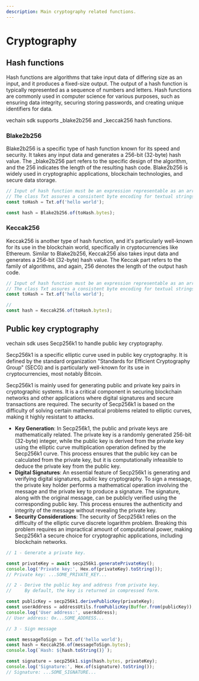 ```yaml
---
description: Main cryptography related functions.
---
```


# Cryptography

## Hash functions

Hash functions are algorithms that take input data of differing size as an input, and it produces a fixed-size output.
The output of a hash function is typically represented as a sequence of numbers and letters. Hash functions are commonly used in computer science for various purposes, such as ensuring data integrity, securing storing passwords, and creating unique identifiers for data.

vechain sdk supports _blake2b256 and _keccak256 hash functions.

### Blake2b256

Blake2b256 is a specific type of hash function known for its speed and security. It takes any input data and generates a 256-bit (32-byte) hash value. The _blake2b256 part refers to the specific design of the algorithm, and the 256 indicates the length of the resulting hash code. Blake2b256 is widely used in cryptographic applications, blockchain technologies, and secure data storage.

```typescript { name=blake2b256, category=example }
// Input of hash function must be an expression representable as an array of bytes.
// The class Txt assures a consistent byte encoding for textual strings.
const toHash = Txt.of('hello world');

const hash = Blake2b256.of(toHash.bytes);
```

### Keccak256

Keccak256 is another type of hash function, and it's particularly well-known for its use in the blockchain world, specifically in cryptocurrencies like Ethereum. Similar to Blake2b256, Keccak256 also takes input data and generates a 256-bit (32-byte) hash value. The Keccak part refers to the family of algorithms, and again, 256 denotes the length of the output hash code.

```typescript { name=keccak256, category=example }
// Input of hash function must be an expression representable as an array of bytes.
// The class Txt assures a consistent byte encoding for textual strings.
const toHash = Txt.of('hello world');

//
const hash = Keccak256.of(toHash.bytes);
```

## Public key cryptography

vechain sdk uses Secp256k1 to handle public key cryptography.

Secp256k1 is a specific elliptic curve used in public key cryptography. It is defined by the standard organization "Standards for Efficient Cryptography Group" (SECG) and is particularly well-known for its use in cryptocurrencies, most notably Bitcoin.

Secp256k1 is mainly used for generating public and private key pairs in cryptographic systems. It is a critical component in securing blockchain networks and other applications where digital signatures and secure transactions are required. The security of Secp256k1 is based on the difficulty of solving certain mathematical problems related to elliptic curves, making it highly resistant to attacks.

* **Key Generation**: In Secp256k1, the public and private keys are mathematically related. The private key is a randomly generated 256-bit (32-byte) integer, while the public key is derived from the private key using the elliptic curve multiplication operation defined by the Secp256k1 curve. This process ensures that the public key can be calculated from the private key, but it is computationally infeasible to deduce the private key from the public key.
* **Digital Signatures**: An essential feature of Secp256k1 is generating and verifying digital signatures, public key cryptography. To sign a message, the private key holder performs a mathematical operation involving the message and the private key to produce a signature. The signature, along with the original message, can be publicly verified using the corresponding public key. This process ensures the authenticity and integrity of the message without revealing the private key.
* **Security Considerations**: The security of Secp256k1 relies on the difficulty of the elliptic curve discrete logarithm problem. Breaking this problem requires an impractical amount of computational power, making Secp256k1 a secure choice for cryptographic applications, including blockchain networks.

```typescript { name=secp256k1, category=example }
// 1 - Generate a private key.

const privateKey = await secp256k1.generatePrivateKey();
console.log('Private key:', Hex.of(privateKey).toString());
// Private key: ...SOME_PRIVATE_KEY...

// 2 - Derive the public key and address from private key.
//     By default, the key is returned in compressed form.

const publicKey = secp256k1.derivePublicKey(privateKey);
const userAddress = addressUtils.fromPublicKey(Buffer.from(publicKey));
console.log('User address:', userAddress);
// User address: 0x...SOME_ADDRESS...

// 3 - Sign message

const messageToSign = Txt.of('hello world');
const hash = Keccak256.of(messageToSign.bytes);
console.log(`Hash: ${hash.toString()}`);

const signature = secp256k1.sign(hash.bytes, privateKey);
console.log('Signature:', Hex.of(signature).toString());
// Signature: ...SOME_SIGNATURE...
```

